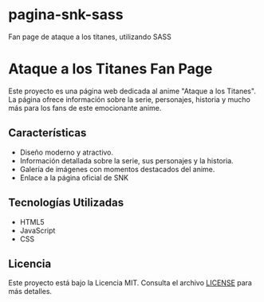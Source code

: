 # pagina-snk-sass
Fan page de ataque a los titanes, utilizando SASS

# Ataque a los Titanes Fan Page

Este proyecto es una página web dedicada al anime "Ataque a los Titanes". La página ofrece información sobre la serie, personajes, historia y mucho más para los fans de este emocionante anime.



## Características

- Diseño moderno y atractivo.
- Información detallada sobre la serie, sus personajes y la historia.
- Galería de imágenes con momentos destacados del anime.
- Enlace a la página oficial de SNK

## Tecnologías Utilizadas

- HTML5
- JavaScript
- CSS


## Licencia

Este proyecto está bajo la Licencia MIT. Consulta el archivo [LICENSE](LICENSE) para más detalles.

